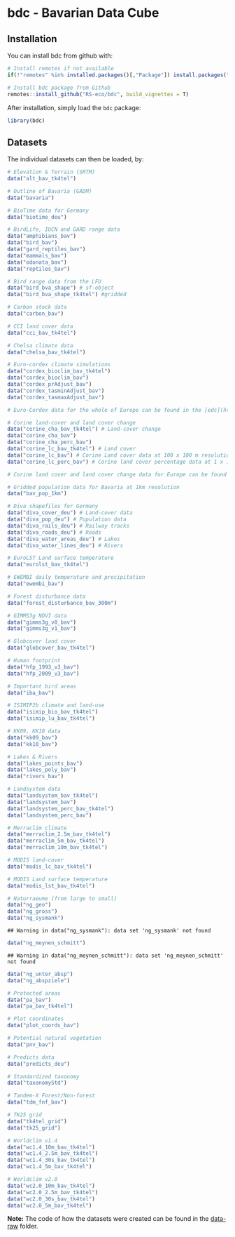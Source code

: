 bdc - Bavarian Data Cube
================

## Installation

You can install bdc from github with:

``` r
# Install remotes if not available
if(!"remotes" %in% installed.packages()[,"Package"]) install.packages("remotes")

# Install bdc package from Github
remotes::install_github("RS-eco/bdc", build_vignettes = T)
```

After installation, simply load the `bdc` package:

``` r
library(bdc)
```

## Datasets

The individual datasets can then be loaded, by:

``` r
# Elevation & Terrain (SRTM)
data("alt_bav_tk4tel")

# Outline of Bavaria (GADM)
data("bavaria")

# BioTime data for Germany
data("biotime_deu")

# BirdLife, IUCN and GARD range data
data("amphibians_bav")
data("bird_bav")
data("gard_reptiles_bav")
data("mammals_bav")
data("odonata_bav")
data("reptiles_bav")

# Bird range data from the LFU
data("bird_bva_shape") # sf-object
data("bird_bva_shape_tk4tel") #gridded

# Carbon stock data
data("carbon_bav")

# CCI land cover data
data("cci_bav_tk4tel")

# Chelsa climate data
data("chelsa_bav_tk4tel")

# Euro-cordex climate simulations
data("cordex_bioclim_bav_tk4tel")
data("cordex_bioclim_bav")
data("cordex_prAdjust_bav")
data("cordex_tasminAdjust_bav")
data("cordex_tasmaxAdjust_bav")

# Euro-Cordex data for the whole of Europe can be found in the [edc](https://github.com/RS-eco/edc) package.

# Corine land-cover and land cover change
data("corine_cha_bav_tk4tel") # Land-cover change
data("corine_cha_bav")
data("corine_cha_perc_bav")
data("corine_lc_bav_tk4tel") # Land cover
data("corine_lc_bav") # Corine Land cover data at 100 x 100 m resolution
data("corine_lc_perc_bav") # Corine land cover percentage data at 1 x 1 km resolution

# Corine land cover and land cover change data for Europe can be found in the [edc](https://github.com/RS-eco/edc) package.

# Gridded population data for Bavaria at 1km resolution
data("bav_pop_1km")

# Diva shapefiles for Germany
data("diva_cover_deu") # Land-cover data
data("diva_pop_deu") # Population data
data("diva_rails_deu") # Railway tracks
data("diva_roads_deu") # Roads
data("diva_water_areas_deu") # Lakes
data("diva_water_lines_deu") # Rivers

# EuroLST Land surface temperature
data("eurolst_bav_tk4tel")

# EWEMBI daily temperature and precipitation
data("ewembi_bav")

# Forest disturbance data
data("forest_disturbance_bav_300m")

# GIMMS3g NDVI data
data("gimms3g_v0_bav")
data("gimms3g_v1_bav")

# Globcover land cover
data("globcover_bav_tk4tel")

# Human footprint
data("hfp_1993_v3_bav")
data("hfp_2009_v3_bav")

# Important bird areas
data("iba_bav")

# ISIMIP2b climate and land-use
data("isimip_bio_bav_tk4tel")
data("isimip_lu_bav_tk4tel")

# KK09, KK10 data
data("kk09_bav")
data("kk10_bav")

# Lakes & Rivers
data("lakes_points_bav")
data("lakes_poly_bav")
data("rivers_bav")

# Landsystem data
data("landsystem_bav_tk4tel")
data("landsystem_bav")
data("landsystem_perc_bav_tk4tel")
data("landsystem_perc_bav")

# Merraclim climate
data("merraclim_2.5m_bav_tk4tel")
data("merraclim_5m_bav_tk4tel")
data("merraclim_10m_bav_tk4tel")

# MODIS land-cover
data("modis_lc_bav_tk4tel")

# MODIS Land surface temperature
data("modis_lst_bav_tk4tel")

# Naturraeume (from large to small)
data("ng_geo")
data("ng_gross")
data("ng_sysmank")
```

    ## Warning in data("ng_sysmank"): data set 'ng_sysmank' not found

``` r
data("ng_meynen_schmitt")
```

    ## Warning in data("ng_meynen_schmitt"): data set 'ng_meynen_schmitt' not found

``` r
data("ng_unter_absp")
data("ng_abspziele")

# Protected areas
data("pa_bav")
data("pa_bav_tk4tel")

# Plot coordinates
data("plot_coords_bav")

# Potential natural vegetation
data("pnv_bav")

# Predicts data
data("predicts_deu")

# Standardized taxonomy
data("taxonomyStd")

# Tandem-X Forest/Non-forest
data("tdm_fnf_bav")

# TK25 grid
data("tk4tel_grid")
data("tk25_grid")

# Worldclim v1.4
data("wc1.4_10m_bav_tk4tel")
data("wc1.4_2.5m_bav_tk4tel")
data("wc1.4_30s_bav_tk4tel")
data("wc1.4_5m_bav_tk4tel")

# Worldclim v2.0
data("wc2.0_10m_bav_tk4tel")
data("wc2.0_2.5m_bav_tk4tel")
data("wc2.0_30s_bav_tk4tel")
data("wc2.0_5m_bav_tk4tel")
```

**Note:** The code of how the datasets were created can be found in the
[data-raw](https://github.com/RS-eco/bdc/tree/main/data-raw) folder.

<!--
\begin{frame}
\frametitle{Climate data - Current}
\large{
\begin{itemize}
\item Worldclim v1.4, 1960 - 1990
\vspace{1ex}
\item Worldclim v2, 1970 - 2000, climatologies
\vspace{1ex}
\item Chelsa, 1979 - 2013, monthly %What is the time frame of the climatologies?
\vspace{1ex}
\item MerraClim, 1980, 1990, 2000 %10 year time frames? What is the difference between min, max, average?
\vspace{1ex}
\item EWEMBI, 1979 - 2016, daily
\vspace{1ex}
\item Euro-Cordex, 1950 - 2100  , monthly
\vspace{1ex}
\item EuroLST, ..., 
\vspace{1ex}
\item MODIS LST, ..., monthly
\end{itemize}
}
All products provide tmin, tmax, tmean, prec. Some products also provide additional variables, i.e. wind speed, humidity, ...
\end{frame}
% Is there a study that shows how often certain products have been used in the past?

\begin{frame}
\frametitle{Climate data - Future}
\large{
\begin{itemize}
\item Worldclim v1.4
\vspace{1ex}
\item Worldclim v2 - not yet available
\vspace{1ex}
\item Chelsa
\vspace{1ex}
\item ISIMIP2b
\vspace{1ex}
\item Euro-Cordex
\end{itemize}
}
Currently all based on CMIP5, but CMIP6 for most of these products is in progress.
\end{frame}

\begin{frame}
\frametitle{Land-cover data}
\large{ 
\begin{itemize}
\item MODIS Land-cover: 600 m, global,
\vspace{1ex}
\item Corine Land-cover/Change: 500 m, Europe
\vspace{1ex}
\item CCI Land-cover: ... m, global
\vspace{1ex}
\item Globcover: ... m, global
\end{itemize}
}
All land-cover data is based on real observations, as far as I know no projections of future land-cover are currently available.
\end{frame}
% Also mention forest layer, human settlement layer, urban data from DLR!
% Change to table with table headers!!! Spatial resolution, Spatial extent, Temporal resolution, Temporal coverage, ...
%GLCC???/ Product that Italian guys use!!!

%Also talk about land-use (ISIMIP2b, Hyde, ...)
\begin{frame}
\frametitle{Land-use data}
\large{
\begin{itemize}
\item ISIMIP2b
\vspace{1ex}
\item Hyde
\vspace{1ex}
\item 
\vspace{1ex}
\item 
\end{itemize}
}
% Talk about current and future (Scenarios, ...)
\end{frame}

\begin{frame}
\frametitle{Methods}
\large{
\begin{itemize}
\item Compile data and subset by outline of Bavaria
\vspace{1ex}
\item Resample data to resolution of biodiversity data (TK25 & TK4tel)
\vspace{1ex}
\item Store data in R package (see https://github.com/RS-eco/bdc)
\vspace{1ex}
\item Create Shiny app for on-the-fly visualisation
\vspace{1ex}
\item Visual and statistic comparison of the different data sources
\vspace{1ex}
\item ...
\end{itemize}
}
\end{frame}
-->
